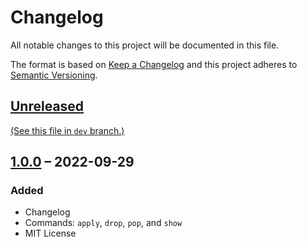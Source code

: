 Changelog
=========
[
  Encoding: UTF-8;
  Syntax: GitHub Flavored Markdown (GFM) <https://github.github.com/gfm/>;
]:#

All notable changes to this project will be documented in this file.

The format is based on [Keep a Changelog][] and this project adheres to
[Semantic Versioning][].


[Unreleased][]
--------------

[(See this file in `dev` branch.)][Development Changelog]


[1.0.0][] – 2022-09-29
----------------------

### Added

- Changelog
- Commands: `apply`, `drop`, `pop`, and `show`
- MIT License


[Keep a Changelog]: http://keepachangelog.com/en/1.0.0/
[Semantic Versioning]: http://semver.org/spec/v2.0.0.html
[Development Changelog]:
  https://github.com/henrik-leppa/git-named-stash/blob/dev/CHANGELOG.md
[Unreleased]:
  https://github.com/henrik-leppa/git-named-stash/compare/main...dev
[1.0.0]:
  https://github.com/henrik-leppa/git-named-stash/compare/initial-commit...1.0.0
